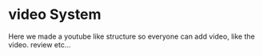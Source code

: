 # video System 
Here we made a youtube like structure so everyone can add video, like the video. review etc...
